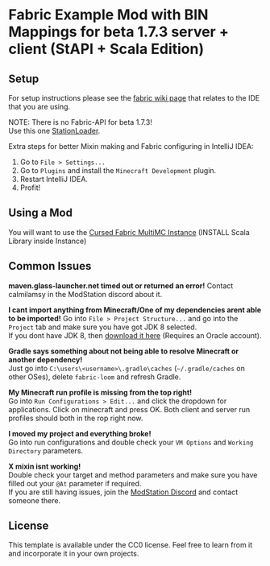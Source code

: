 # Fabric Example Mod with BIN Mappings for beta 1.7.3 server + client (StAPI + Scala Edition)

## Setup

For setup instructions please see the [fabric wiki page](https://fabricmc.net/wiki/tutorial:setup) that relates to the IDE that you are using.

NOTE: There is no Fabric-API for beta 1.7.3!  
Use this one [StationLoader](https://github.com/modificationstation/StationLoader).

Extra steps for better Mixin making and Fabric configuring in IntelliJ IDEA:

1. Go to `File > Settings...`
2. Go to `Plugins` and install the `Minecraft Development` plugin.
3. Restart IntelliJ IDEA.
4. Profit!

## Using a Mod

You will want to use the [Cursed Fabric MultiMC Instance](https://github.com/calmilamsy/Cursed-Fabric-MultiMC) (INSTALL Scala Library inside Instance)

## Common Issues

**maven.glass-launcher.net timed out or returned an error!**
Contact calmilamsy in the ModStation discord about it.

**I cant import anything from Minecraft/One of my dependencies arent able to be imported!**
Go into `File > Project Structure...` and go into the `Project` tab and make sure you have got JDK 8 selected.  
If you dont have JDK 8, then [download it here](https://www.oracle.com/uk/java/technologies/javase/javase-jdk8-downloads.html) (Requires an Oracle account).

**Gradle says something about not being able to resolve Minecraft or another dependency!**  
Just go into `C:\users\<username>\.gradle\caches` (`~/.gradle/caches` on other OSes), delete `fabric-loom` and refresh Gradle.

**My Minecraft run profile is missing from the top right!**  
Go into `Run Configurations > Edit...` and click the dropdown for applications. Click on minecraft and press OK. Both client and server run profiles should both in the rop right now.

**I moved my project and everything broke!**  
Go into run configurations and double check your `VM Options` and `Working Directory` parameters.

**X mixin isnt working!**  
Double check your target and method parameters and make sure you have filled out your `@At` parameter if required.  
If you are still having issues, join the [ModStation Discord](https://discord.gg/8Qky5XY) and contact someone there.

## License

This template is available under the CC0 license. Feel free to learn from it and incorporate it in your own projects.